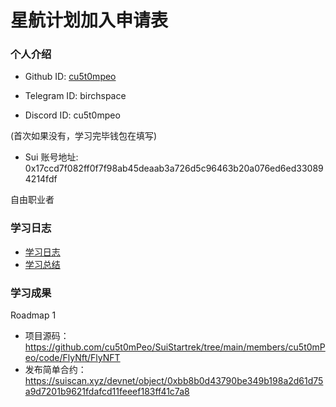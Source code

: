 # 星航计划加入申请表

### 个人介绍

* Github ID: [cu5t0mpeo](https://github.com/cu5t0mpeo)

* Telegram ID: birchspace

* Discord ID: cu5t0mpeo

(首次如果没有，学习完毕钱包在填写)
* Sui 账号地址: 0x17ccd7f082ff0f7f98ab45deaab3a726d5c96463b20a076ed6ed330894214fdf

自由职业者

### 学习日志

- [学习日志](journal.md)
- [学习总结](summary.md)

### 学习成果

Roadmap  1  
- 项目源码：https://github.com/cu5t0mPeo/SuiStartrek/tree/main/members/cu5t0mPeo/code/FlyNft/FlyNFT
- 发布简单合约：https://suiscan.xyz/devnet/object/0xbb8b0d43790be349b198a2d61d75a9d7201b9621fdafcd11feeef183ff41c7a8

